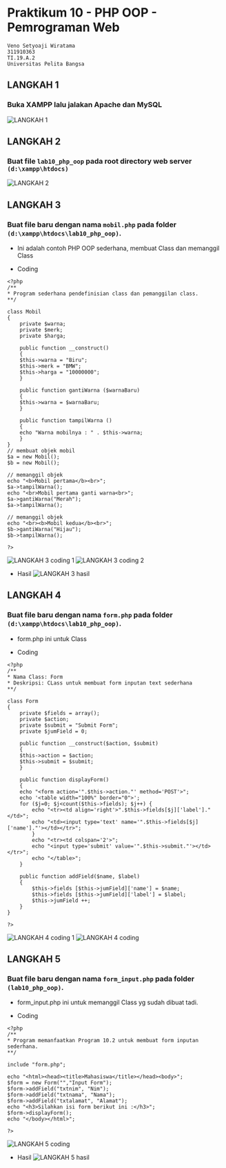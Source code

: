 # Praktikum 10 - PHP OOP - Pemrograman Web
```
Veno Setyoaji Wiratama
311910363
TI.19.A.2
Universitas Pelita Bangsa
```

## LANGKAH 1
### Buka XAMPP lalu jalakan Apache dan MySQL
![LANGKAH 1](https://user-images.githubusercontent.com/22215113/120921755-5aee9280-c6ef-11eb-9764-06d46fef4208.png)

## LANGKAH 2
### Buat file `lab10_php_oop` pada root directory web server `(d:\xampp\htdocs)`
![LANGKAH 2](https://user-images.githubusercontent.com/22215113/120921774-76f23400-c6ef-11eb-9e73-84d0b2807b2c.png)

## LANGKAH 3
### Buat file baru dengan nama `mobil.php` pada folder `(d:\xampp\htdocs\lab10_php_oop)`.
* Ini adalah contoh PHP OOP sederhana, membuat Class dan memanggil Class

* Coding
```
<?php
/**
* Program sederhana pendefinisian class dan pemanggilan class.
**/

class Mobil
{
    private $warna;
    private $merk;
    private $harga;

    public function __construct()
    {
    $this->warna = "Biru";
    $this->merk = "BMW";
    $this->harga = "10000000";
    }

    public function gantiWarna ($warnaBaru)
    {
    $this->warna = $warnaBaru;
    }

    public function tampilWarna ()
    {
    echo "Warna mobilnya : " . $this->warna;
    }
}
// membuat objek mobil
$a = new Mobil();
$b = new Mobil();

// memanggil objek
echo "<b>Mobil pertama</b><br>";
$a->tampilWarna();
echo "<br>Mobil pertama ganti warna<br>";
$a->gantiWarna("Merah");
$a->tampilWarna();

// memanggil objek
echo "<br><b>Mobil kedua</b><br>";
$b->gantiWarna("Hijau");
$b->tampilWarna();

?>
```
![LANGKAH 3 coding 1](https://user-images.githubusercontent.com/22215113/120921825-d05a6300-c6ef-11eb-9a49-b9b66bd8c2cf.png)
![LANGKAH 3 coding 2](https://user-images.githubusercontent.com/22215113/120921827-d2242680-c6ef-11eb-8540-6f4ca4527891.png)
* Hasil
![LANGKAH 3 hasil](https://user-images.githubusercontent.com/22215113/120921832-dd775200-c6ef-11eb-9536-34383c409980.png)

## LANGKAH 4
### Buat file baru dengan nama `form.php` pada folder `(d:\xampp\htdocs\lab10_php_oop)`.
* form.php ini untuk Class

* Coding
```
<?php
/**
* Nama Class: Form
* Deskripsi: CLass untuk membuat form inputan text sederhana
**/

class Form
{
    private $fields = array();
    private $action;
    private $submit = "Submit Form";
    private $jumField = 0;

    public function __construct($action, $submit)
    {
    $this->action = $action;
    $this->submit = $submit;
    }
    
    public function displayForm()
    {
    echo "<form action='".$this->action."' method='POST'>";
    echo '<table width="100%" border="0">';
    for ($j=0; $j<count($this->fields); $j++) {
        echo "<tr><td align='right'>".$this->fields[$j]['label']."</td>";
        echo "<td><input type='text' name='".$this->fields[$j]['name']."'></td></tr>";
        }
        echo "<tr><td colspan='2'>";
        echo "<input type='submit' value='".$this->submit."'></td></tr>";
        echo "</table>";
    }

    public function addField($name, $label)
    {
        $this->fields [$this->jumField]['name'] = $name;
        $this->fields [$this->jumField]['label'] = $label;
        $this->jumField ++;
    }
}

?>
```
![LANGKAH 4 coding 1](https://user-images.githubusercontent.com/22215113/120922754-1d8d0380-c6f5-11eb-820d-cef6cfb6f1ad.png)
![LANGKAH 4 coding](https://user-images.githubusercontent.com/22215113/120921883-4068e900-c6f0-11eb-8d46-b6196491d6f8.png)

## LANGKAH 5
### Buat file baru dengan nama `form_input.php` pada folder `(lab10_php_oop)`.
* form_input.php ini untuk memanggil Class yg sudah dibuat tadi.

* Coding
```
<?php
/**
* Program memanfaatkan Program 10.2 untuk membuat form inputan sederhana.
**/

include "form.php";

echo "<html><head><title>Mahasiswa</title></head><body>";
$form = new Form("","Input Form");
$form->addField("txtnim", "Nim");
$form->addField("txtnama", "Nama");
$form->addField("txtalamat", "Alamat");
echo "<h3>Silahkan isi form berikut ini :</h3>";
$form->displayForm();
echo "</body></html>";

?>
```
![LANGKAH 5 coding](https://user-images.githubusercontent.com/22215113/120921986-d997ff80-c6f0-11eb-9c23-a576d4a69580.png)
* Hasil
![LANGKAH 5 hasil](https://user-images.githubusercontent.com/22215113/120921989-dc92f000-c6f0-11eb-8bcc-822a799b08b1.png)
